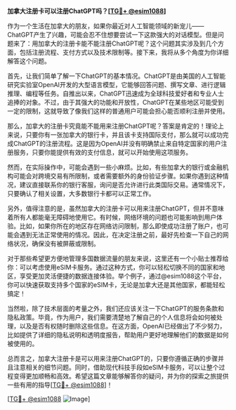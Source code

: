 **加拿大注册卡可以注册ChatGPT吗？[[TG💪+ @esim1088](https://t.me/s/esim1088)]**

作为一个生活在加拿大的朋友，如果你最近对人工智能领域的新宠儿——ChatGPT产生了兴趣，可能会忍不住想要尝试一下这款强大的对话模型。但是问题来了：用加拿大的注册卡能不能注册ChatGPT呢？这个问题其实涉及到几个方面，包括注册流程、支付方式以及技术限制等。接下来，我将从多个角度为你详细解答这个问题。

首先，让我们简单了解一下ChatGPT的基本情况。ChatGPT是由美国的人工智能研究实验室OpenAI开发的大型语言模型，它能够回答问题、撰写文章、进行逻辑推理、编程等任务。自推出以来，ChatGPT迅速成为全球科技爱好者和专业人士追捧的对象。不过，由于其强大的功能和开放性，ChatGPT在某些地区可能受到一定的限制，这就导致了像我们这样的普通用户可能会担心能否顺利注册并使用。

那么，加拿大的注册卡究竟能不能用来注册ChatGPT呢？答案是肯定的！理论上来说，只要你有一张加拿大的银行卡，并且该卡支持国际支付，那么就可以成功完成ChatGPT的注册流程。这是因为OpenAI并没有明确禁止来自特定国家的用户注册服务，只要你能提供有效的支付信息，就可以开始使用这项服务。

然而，在实际操作中，可能会遇到一些小麻烦。比如，有些加拿大的银行或金融机构可能会对跨境交易有所限制，或者需要额外的身份验证步骤。如果你遇到这种情况，建议直接联系你的银行客服，询问是否允许进行此类国际交易。通常情况下，只要确认了相关设置，大多数银行卡都可以正常工作。

另外，值得注意的是，虽然加拿大的注册卡可以用来注册ChatGPT，但并不意味着所有人都能毫无障碍地使用它。有时候，网络环境的问题也可能影响到用户体验。比如，如果你所在的地区存在网络访问限制，那么即使成功注册了账户，也可能会遇到无法正常使用的情况。因此，在决定注册之前，最好先检查一下自己的网络状况，确保没有被屏蔽或限制。

对于那些希望更方便地管理多国数据流量的朋友来说，这里还有一个小贴士推荐给你：可以考虑使用eSIM卡服务。通过这种方式，你可以轻松切换不同的国家和地区，享受更加灵活便捷的数据连接体验。举个例子，通过@esim1088这个平台，你可以快速获取支持多个国家的eSIM卡，无论是加拿大还是其他国家，都能轻松搞定！

当然啦，除了技术层面的考量之外，我们还应该关注一下ChatGPT的服务条款和隐私政策。毕竟，作为用户，我们需要清楚地了解自己的个人信息将会如何被处理，以及是否有权随时删除这些信息。在这方面，OpenAI已经做出了不少努力，比如提供了详细的隐私说明和透明度报告，帮助用户更好地理解他们的数据是如何被使用的。

总而言之，加拿大注册卡是可以用来注册ChatGPT的，只要你遵循正确的步骤并且注意相关的细节问题。同时，借助现代科技手段如eSIM卡服务，可以让整个过程变得更加顺畅和高效。希望这篇文章能够解答你的疑问，并为你的探索之旅提供一些有用的指导[[TG💪+ @esim1088](https://t.me/s/esim1088)]！

[[TG💪+ @esim1088](https://t.me/s/esim1088) ![Image](https://i.postimg.cc/4NQfJmqS/Snipaste-2025-05-13-00-14-12.png)]